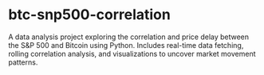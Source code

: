 # btc-snp500-correlation
A data analysis project exploring the correlation and price delay between the S&amp;P 500 and Bitcoin using Python. Includes real-time data fetching, rolling correlation analysis, and visualizations to uncover market movement patterns.

